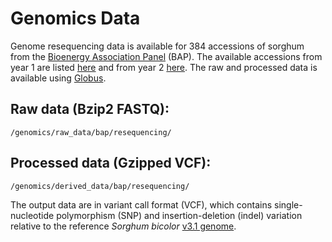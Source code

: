 # Genomics Data

Genome resequencing data is available for 384 accessions of sorghum from the [Bioenergy Association Panel](http://doi.org/10.1534/genetics.115.183947) \(BAP\). The available accessions from year 1 are listed [here](/user/sorghum-lines-genomics.md) and from year 2 [here](/user/sorghum-lines-genomics-year-2.md). The raw and processed data is available using [Globus](/user/using-globus.md).

## Raw data \(Bzip2 FASTQ\): 

```
/genomics/raw_data/bap/resequencing/
```

## Processed data \(Gzipped VCF\):

```
/genomics/derived_data/bap/resequencing/
```

The output data are in variant call format \(VCF\), which contains single-nucleotide polymorphism \(SNP\) and insertion-deletion \(indel\) variation relative to the reference _Sorghum bicolor_ [v3.1 genome](https://phytozome.jgi.doe.gov/pz/portal.html#!info?alias=Org_Sbicolor).
